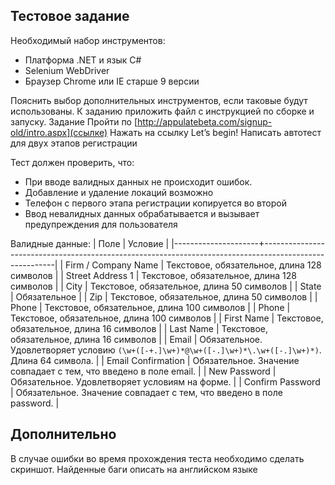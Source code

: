 ## Тестовое задание

Необходимый набор инструментов:
* Платформа .NET и язык C#
* Selenium WebDriver
* Браузер Chrome или IE старше 9 версии

Пояснить выбор дополнительных инструментов, если таковые будут использованы.
К заданию приложить файл с инструкцией по сборке и запуску.
Задание
Пройти по [http://appulatebeta.com/signup-old/intro.aspx](ссылке)
Нажать на ссылку Let’s begin!
Написать автотест для двух этапов регистрации

Тест должен проверить, что:
* При вводе валидных данных не происходит ошибок.
* Добавление и удаление локаций возможно
* Телефон с первого этапа регистрации копируется во второй
* Ввод невалидных данных обрабатывается и вызывает предупреждения для пользователя

Валидные данные:
| Поле                | Условие                                                                                                |
|---------------------+--------------------------------------------------------------------------------------------------------|
| Firm / Company Name | Текстовое, обязательное, длина 128 символов                                                            |
| Street Address 1    | Текстовое, обязательное, длина 128 символов                                                            |
| City                | Текстовое, обязательное, длина 50 символов                                                             |
| State               | Обязательное                                                                                           |
| Zip                 | Текстовое, обязательное, длина 50 символов                                                             |
| Phone               | Текстовое, обязательное, длина 100 символов                                                            |
| Phone               | Текстовое, обязательное, длина 100 символов                                                            |
| First Name          | Текстовое, обязательное, длина 16 символов                                                             |
| Last Name           | Текстовое, обязательное, длина 16 символов                                                             |
| Email               | Обязательное. Удовлетворяет условию `(\w+([-+.]\w+)*@\w+([-.]\w+)*\.\w+([-.]\w+)*)`. Длина 64 символа. |
| Email Confirmation  | Обязательное. Значение совпадает с тем, что введено в поле email.                                      |
| New Password        | Обязательное. Удовлетворяет условиям на форме.                                                         |
| Confirm Password    | Обязательное. Значение совпадает с тем, что введено в поле password.                                   |

## Дополнительно

В случае ошибки во время прохождения теста необходимо сделать скриншот.
Найденные баги описать на английском языке
